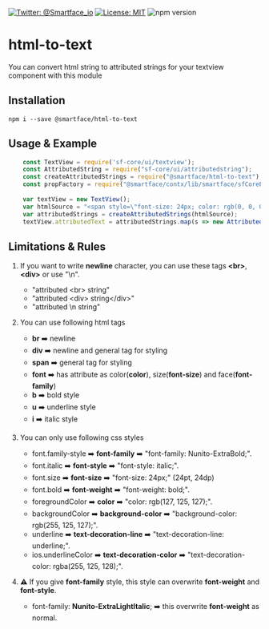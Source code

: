 [![Twitter: @Smartface_io](https://img.shields.io/badge/contact-@Smartface_io-blue.svg?style=flat)](https://twitter.com/smartface_io)
[![License: MIT](https://img.shields.io/badge/License-MIT-blue.svg)](https://github.com/smartface/html-to-text/blob/master/LICENSE)
![npm version](https://img.shields.io/npm/v/@smartface/html-to-text.svg?style=flat)

# html-to-text

You can convert html string to attributed strings for your textview component with this module

## Installation
    
    npm i --save @smartface/html-to-text
    
## Usage & Example

```javascript
    const TextView = require('sf-core/ui/textview');
    const AttributedString = require("sf-core/ui/attributedstring");
    const createAttributedStrings = require("@smartface/html-to-text");
    const propFactory = require("@smartface/contx/lib/smartface/sfCorePropFactory");
    
    var textView = new TextView();
    var htmlSource = "<span style=\"font-size: 24px; color: rgb(0, 0, 0); text-decoration-color: rgb(0, 0, 0);\"><span style=\"font-family: Nunito-LightItalic; font-size: 24px; background-color: transparent; color: rgb(0, 0, 0); text-decoration-color: rgb(0, 0, 0);\">Your </span><font face=\"ios-Default-Bold\" style=\"font-size: 24px; font-family: ios-Default-Regular; background-color: transparent; color: rgb(0, 0, 0); text-decoration-color: rgb(0, 0, 0);\">attributed </font><span style=\"text-decoration-line: underline; color: rgb(139, 87, 42); font-size: 24px; font-family: ios-Default-Regular; background-color: transparent; text-decoration-color: rgb(0, 0, 0);\">Stri<span style=\"color: rgb(139, 87, 42); text-decoration-line: underline; text-decoration-color: rgb(0, 0, 0); font-size: 24px; font-family: ios-Default-Regular; background-color: transparent;\">ngs</span></span></span><div><span style=\"font-size: 16px; font-family: ios-Default-Regular; text-decoration-color: rgb(0, 0, 0);\"><span style=\"text-decoration-line: underline; font-size: 16px; font-family: ios-Default-Regular; text-decoration-color: rgb(0, 0, 0);\"><span style=\"text-decoration-line: underline; text-decoration-color: rgb(0, 0, 0); font-size: 24px; font-family: ios-Default-Regular; background-color: rgb(189, 16, 224);\">second</span></span></span></div><div><span style=\"font-size: 16px; font-family: ios-Default-Regular; text-decoration-color: rgb(0, 0, 0);\"><span style=\"text-decoration-line: underline; font-size: 16px; font-family: ios-Default-Regular; text-decoration-color: rgb(0, 0, 0);\"><span style=\"text-decoration-line: underline; text-decoration-color: rgb(0, 0, 0); font-size: 16px; font-family: ios-Default-Regular; background-color: rgb(189, 16, 224); color: rgb(248, 231, 28);\">Third</span></span></span></div>";
    var attributedStrings = createAttributedStrings(htmlSource);
    textView.attributedText = attributedStrings.map(s => new AttributedString(propFactory.default(s)));
```

## Limitations & Rules

1. If you want to write **newline** character, you can use these tags **\<br\>**, **\<div\>** or use "\n".
    - "attributed \<br\> string"
    - "attributed \<div\> string\</div\>"
    - "attributed \n string"

2. You can use following html tags 
    - **br** ➡️ newline
    - **div** ➡️ newline and general tag for styling
    - **span** ➡️ general tag for styling
    - **font** ➡️ has attribute as color(**color**), size(**font-size**) and face(**font-family**)
    - **b** ➡️ bold style
    - **u** ➡️ underline style
    - **i** ➡️ italic style 

3. You can only use following css styles
    - font.family-style ➡️  **font-family** ➡️ "font-family: Nunito-ExtraBold;".
    - font.italic    ➡️    **font-style** ➡️ "font-style: italic;".
    - font.size      ➡️    **font-size** ➡️ "font-size: 24px;" (24pt, 24dp)
    - font.bold       ➡️   **font-weight** ➡️ ️"font-weight: bold;".
    - foregroundColor  ➡️  **color** ➡️ "color: rgb(127, 125, 127);".
    - backgroundColor  ➡️  **background-color** ➡️ "background-color: rgb(255, 125, 127);".
    - underline       ➡️   **text-decoration-line** ➡️ "text-decoration-line: underline;".
    - ios.underlineColor ➡️ **text-decoration-color** ➡️ "text-decoration-color: rgba(255, 125, 128);".

4. ⚠️ If you give **font-family** style, this style can overwrite **font-weight** and **font-style**.
    - font-family: **Nunito-ExtraLightItalic**; ➡️ this overwrite **font-weight** as normal.

